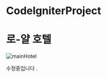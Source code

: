 # CodeIgniterProject
# 로-얄 호텔

![mainHotel](https://user-images.githubusercontent.com/77195486/143832800-391817f6-480f-4117-8250-3ce7a32273bd.JPG)

수정중입니다
.
